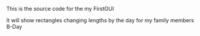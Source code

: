 This is the source code for the my FirstGUI

It will show rectangles changing lengths by the day for my family members B-Day

